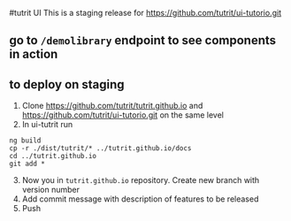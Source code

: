 #tutrit UI
This is a staging release for https://github.com/tutrit/ui-tutorio.git
## go to `/demolibrary` endpoint to see components in action
## to deploy on staging 
1. Clone https://github.com/tutrit/tutrit.github.io and https://github.com/tutrit/ui-tutorio.git on the same level
2. In ui-tutrit run 
```
ng build
cp -r ./dist/tutrit/* ../tutrit.github.io/docs
cd ../tutrit.github.io
git add *
```
3. Now you in `tutrit.github.io` repository. Create new branch with version number
4. Add commit message with description of features to be released
5. Push
